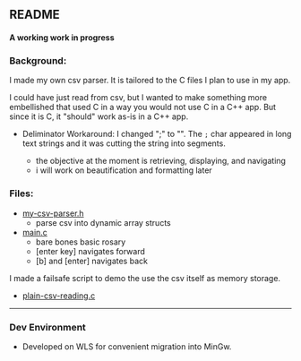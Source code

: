 ## README

#### A working work in progress

### Background:

I made my own csv parser. It is tailored to the C files I plan to use in my app.

I could have just read from csv, but I wanted to make something more embellished that used C in a way you would not use C in a C++ app. But since it is C, it "should" work as-is in a C++ app.

* Deliminator Workaround: I changed ";" to "<semicolon>". The ```;``` char appeared in long text strings and it was cutting the string into segments.
	* the objective at the moment is retrieving, displaying, and navigating
	* i will work on beautification and formatting later


### Files:

* [my-csv-parser.h](./my-csv-parser.h)
	* parse csv into dynamic array structs
* [main.c](./main.c)
	* bare bones basic rosary
	* [enter key] navigates forward
	* [b] and [enter] navigates back

I made a failsafe script to demo the use the csv itself as memory storage.

* [plain-csv-reading.c](./my-csv-parser.h)

---

### Dev Environment

* Developed on WLS for convenient migration into MinGw.
